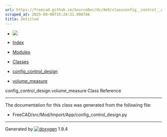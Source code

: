 ```yaml
---
url: https://freecad.github.io/SourceDoc/dc/de9/classconfig__control__design_1_1volume__measure.html
scraped_at: 2025-09-08T15:24:31.906746
title: Untitled
---
```


  * [ ![](https://www.freecad.org/svg/logo-freecad.svg) ](https://freecadweb.org "FreeCAD")
  * [Index](../../index.html "Index")
  * [Modules](../../modules.html "Modules list")
  * [Classes](../../annotated.html "Annotated list")

  * [config_control_design](../../d4/d07/namespaceconfig__control__design.html)
  * [volume_measure](../../dc/de9/classconfig__control__design_1_1volume__measure.html)

config_control_design.volume_measure Class Reference

* * *

The documentation for this class was generated from the following file:

  * FreeCAD/src/Mod/Import/App/config_control_design.py

* * *

Generated by
[![doxygen](../../doxygen.svg)](https://www.doxygen.org/index.html) 1.9.4

